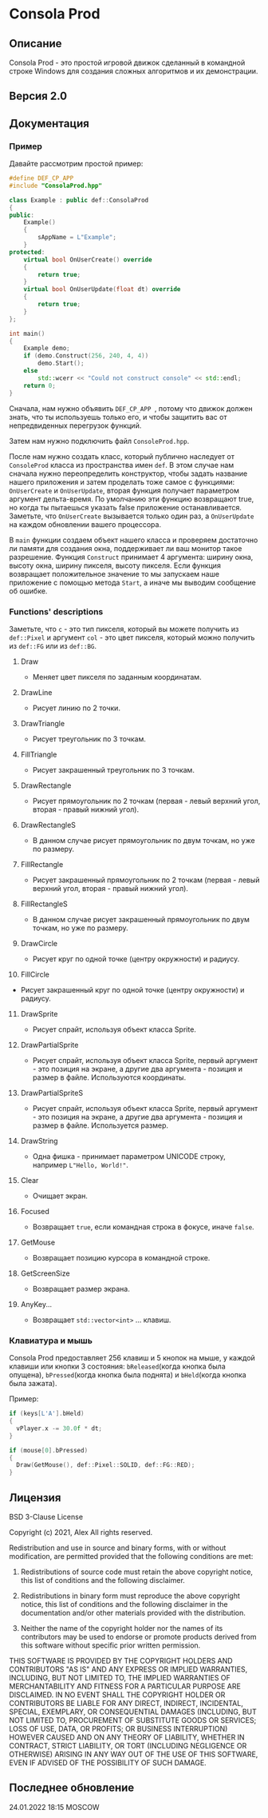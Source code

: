 # **Consola Prod**

## Описание

Consola Prod - это простой игровой движок сделанный в командной строке Windows для создания сложных алгоритмов и их демонстрации.

## Версия 2.0

## Документация

### Пример

Давайте рассмотрим простой пример:

```c++
#define DEF_CP_APP
#include "ConsolaProd.hpp"

class Example : public def::ConsolaProd
{
public:
	Example()
	{
		sAppName = L"Example";
	}
protected:
	virtual bool OnUserCreate() override
	{
		return true;
	}
	virtual bool OnUserUpdate(float dt) override
	{
		return true;
	}
};

int main()
{
	Example demo;
	if (demo.Construct(256, 240, 4, 4))
		demo.Start();
	else
		std::wcerr << "Could not construct console" << std::endl;
	return 0;
}
```

Сначала, нам нужно объявить ```DEF_CP_APP ```, потому что движок должен знать, что ты используешь только его, и чтобы защитить вас от непредвиденных перегрузок функций.

Затем нам нужно подключить файл ```ConsoleProd.hpp```. 

После нам нужно создать класс, который публично наследует от ```ConsoleProd``` класса из пространства имен `def`. В этом случае нам сначала нужно переопределить конструктор, чтобы задать название нашего приложения и затем проделать тоже самое с функциями: `OnUserCreate` и `OnUserUpdate`, вторая функция получает параметром аргумент дельта-время. По умолчанию эти функцию возвращают true, но когда ты пытаешься указать false приложение останавливается. Заметьте, что `OnUserCreate` вызывается только один раз, а `OnUserUpdate` на каждом обновлении вашего процессора.

В `main` функции создаем объект нашего класса и проверяем достаточно ли памяти для создания окна, поддерживает ли ваш монитор такое разрешение. Функция `Construct` принимает 4 аргумента: ширину окна, высоту окна, ширину пикселя, высоту пикселя. Если функция возвращает положительное значение то мы запускаем наше приложение с помощью метода `Start`, а иначе мы выводим сообщение об ошибке.

### Functions' descriptions

Заметьте, что `c` - это тип пикселя, который вы можете получить из `def::Pixel` и аргумент `col` - это цвет пикселя, который можно получить из `def::FG` или из `def::BG`. 

1. Draw 

   - Меняет цвет пикселя по заданным координатам.

2. DrawLine

   - Рисует линию по 2 точки.

3. DrawTriangle

   - Рисует треугольник по 3 точкам.

4. FillTriangle

   - Рисует закрашенный треугольник по 3 точкам.

5. DrawRectangle

   - Рисует прямоугольник по 2 точкам (первая - левый верхний угол, вторая - правый нижний угол).

6. DrawRectangleS

   - В данном случае рисует прямоугольник по двум точкам, но уже по размеру.

7. FillRectangle

   - Рисует закрашенный прямоугольник по 2 точкам (первая - левый верхний угол, вторая - правый нижний угол).

8. FillRectangleS

   - В данном случае рисует закрашенный прямоугольник по двум точкам, но уже по размеру.

9. DrawCircle

   - Рисует круг по одной точке (центру окружности) и радиусу.

10. FillCircle

   - Рисует закрашенный круг по одной точке (центру окружности) и радиусу.

11. DrawSprite

    - Рисует спрайт, используя объект класса Sprite.

12. DrawPartialSprite

    - Рисует спрайт, используя объект класса Sprite, первый аргумент - это позиция на экране, а другие два аргумента - позиция и размер в файле. Используются координаты.

13. DrawPartialSpriteS

    - Рисует спрайт, используя объект класса Sprite, первый аргумент - это позиция на экране, а другие два аргумента - позиция и размер в файле. Используется размер.

14. DrawString

    - Одна фишка - принимает параметром UNICODE строку, например `L"Hello, World!"`.

15. Clear

    - Очищает экран. 

16. Focused

    - Возвращает `true`, если командная строка в фокусе, иначе `false`.

17. GetMouse

    - Возвращает позицию курсора в командной строке.

18. GetScreenSize

    - Возвращает размер экрана.

19. AnyKey...

    - Возвращает `std::vector<int>` ... клавиш.

### Клавиатура и мышь

Consola Prod предоставляет 256 клавиш и 5 кнопок на мыше, у каждой клавиши или кнопки 3 состояния: `bReleased`(когда кнопка была опущена), `bPressed`(когда кнопка была поднята) и `bHeld`(когда кнопка была зажата).

Пример:

```c++
if (keys[L'A'].bHeld)
{
  vPlayer.x -= 30.0f * dt;
}

if (mouse[0].bPressed)
{
  Draw(GetMouse(), def::Pixel::SOLID, def::FG::RED);
}
```

## Лицензия

BSD 3-Clause License

Copyright (c) 2021, Alex
All rights reserved.

Redistribution and use in source and binary forms, with or without
modification, are permitted provided that the following conditions are met:

1. Redistributions of source code must retain the above copyright notice, this
   list of conditions and the following disclaimer.

2. Redistributions in binary form must reproduce the above copyright notice,
   this list of conditions and the following disclaimer in the documentation
   and/or other materials provided with the distribution.

3. Neither the name of the copyright holder nor the names of its
   contributors may be used to endorse or promote products derived from
   this software without specific prior written permission.

THIS SOFTWARE IS PROVIDED BY THE COPYRIGHT HOLDERS AND CONTRIBUTORS "AS IS"
AND ANY EXPRESS OR IMPLIED WARRANTIES, INCLUDING, BUT NOT LIMITED TO, THE
IMPLIED WARRANTIES OF MERCHANTABILITY AND FITNESS FOR A PARTICULAR PURPOSE ARE
DISCLAIMED. IN NO EVENT SHALL THE COPYRIGHT HOLDER OR CONTRIBUTORS BE LIABLE
FOR ANY DIRECT, INDIRECT, INCIDENTAL, SPECIAL, EXEMPLARY, OR CONSEQUENTIAL
DAMAGES (INCLUDING, BUT NOT LIMITED TO, PROCUREMENT OF SUBSTITUTE GOODS OR
SERVICES; LOSS OF USE, DATA, OR PROFITS; OR BUSINESS INTERRUPTION) HOWEVER
CAUSED AND ON ANY THEORY OF LIABILITY, WHETHER IN CONTRACT, STRICT LIABILITY,
OR TORT (INCLUDING NEGLIGENCE OR OTHERWISE) ARISING IN ANY WAY OUT OF THE USE
OF THIS SOFTWARE, EVEN IF ADVISED OF THE POSSIBILITY OF SUCH DAMAGE.

## Последнее обновление

24.01.2022 18:15 MOSCOW

